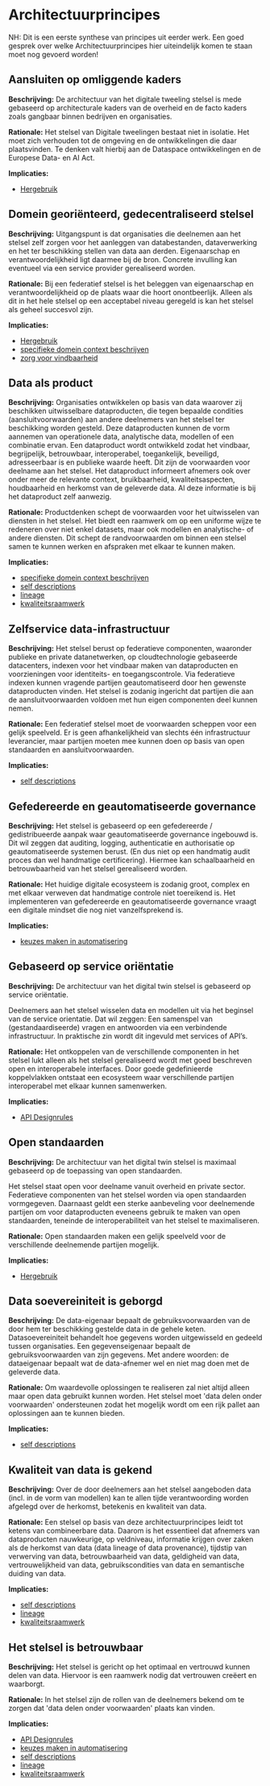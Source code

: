 # Architectuurprincipes

<aside class="note">
NH: Dit is een eerste synthese van principes uit eerder werk.
Een goed gesprek over welke Architectuurprincipes hier uiteindelijk komen te staan moet nog gevoerd worden!
</aside>

## Aansluiten op omliggende kaders

__Beschrijving:__
De architectuur van het digitale tweeling stelsel is mede gebaseerd op architecturale kaders van de overheid 
en de facto kaders zoals gangbaar binnen bedrijven en organisaties.

__Rationale:__
Het stelsel van Digitale tweelingen bestaat niet in isolatie. Het moet zich verhouden tot de omgeving en de ontwikkelingen
die daar plaatsvinden. Te denken valt hierbij aan de Dataspace ontwikkelingen en de Europese Data- en AI Act.

__Implicaties:__
- [Hergebruik](#hergebruik)


## Domein georiënteerd, gedecentraliseerd stelsel

__Beschrijving:__
Uitgangspunt is dat organisaties die deelnemen aan het stelsel zelf zorgen voor het aanleggen van databestanden, 
dataverwerking en het ter beschikking stellen van data aan derden. Eigenaarschap en verantwoordelijkheid ligt daarmee bij de bron.
Concrete invulling kan eventueel via een service provider gerealiseerd worden.

__Rationale:__
Bij een federatief stelsel is het beleggen van eigenaarschap en verantwoordelijkheid op de plaats waar die hoort onontbeerlijk. 
Alleen als dit in het hele stelsel op een acceptabel niveau geregeld is kan het stelsel als geheel succesvol zijn.

__Implicaties:__
- [Hergebruik](#hergebruik)
- [specifieke domein context beschrijven](#specifieke-domein-context-beschrijven)
- [zorg voor vindbaarheid](#zorg-voor-vindbaarheid)

## Data als product

__Beschrijving:__
Organisaties ontwikkelen op basis van data waarover zij beschikken uitwisselbare dataproducten, die tegen
bepaalde condities (aansluitvoorwaarden) aan andere deelnemers van het stelsel ter beschikking worden
gesteld. Deze dataproducten kunnen de vorm aannemen van operationele data, analytische data, modellen
of een combinatie ervan. Een dataproduct wordt ontwikkeld zodat het vindbaar, begrijpelijk, betrouwbaar,
interoperabel, toegankelijk, beveiligd, adresseerbaar is en publieke waarde heeft. Dit zijn de voorwaarden
voor deelname aan het stelsel. Het dataproduct informeert afnemers ook over onder meer de relevante
context, bruikbaarheid, kwaliteitsaspecten, houdbaarheid en herkomst van de geleverde data. Al deze
informatie is bij het dataproduct zelf aanwezig.

__Rationale:__
Productdenken schept de voorwaarden voor het uitwisselen van diensten in het stelsel. Het biedt een raamwerk
om op een uniforme wijze te redeneren over niet enkel datasets, maar ook modellen en analytische- of andere diensten.
Dit schept de randvoorwaarden om binnen een stelsel samen te kunnen werken en afspraken met elkaar te kunnen maken.

__Implicaties:__
- [specifieke domein context beschrijven](#specifieke-domein-context-beschrijven)
- [self descriptions](#self-descriptions)
- [lineage](#lineage)
- [kwaliteitsraamwerk](#kwaliteitsraamwerk)

## Zelfservice data-infrastructuur

__Beschrijving:__
Het stelsel berust op federatieve componenten, waaronder publieke en private datanetwerken,
op cloudtechnologie gebaseerde datacenters, indexen voor het vindbaar maken van
dataproducten en voorzieningen voor identiteits- en toegangscontrole. Via federatieve indexen
kunnen vragende partijen geautomatiseerd door hen gewenste dataproducten vinden.
Het stelsel is zodanig ingericht dat partijen die aan de aansluitvoorwaarden voldoen met hun eigen 
componenten deel kunnen nemen.

__Rationale:__
Een federatief stelsel moet de voorwaarden scheppen voor een gelijk speelveld. Er is geen afhankelijkheid van slechts 
één infrastructuur leverancier, maar partijen moeten mee kunnen doen op basis van open standaarden en aansluitvoorwaarden.

__Implicaties:__
 - [self descriptions](#self-descriptions)

## Gefedereerde en geautomatiseerde governance

__Beschrijving:__
Het stelsel is gebaseerd op een gefedereerde / gedistribueerde aanpak waar geautomatiseerde governance ingebouwd is.
Dit wil zeggen dat auditing, logging, authenticatie en authorisatie op geautomatiseerde systemen berust. 
(En dus niet op een handmatig audit proces dan wel handmatige certificering).
Hiermee kan schaalbaarheid en betrouwbaarheid van het stelsel gerealiseerd worden.

__Rationale:__
Het huidige digitale ecosysteem is zodanig groot, complex en met elkaar verweven dat handmatige controle niet toereikend is.
Het implementeren van gefedereerde en geautomatiseerde governance vraagt een digitale mindset die nog niet vanzelfsprekend is.

__Implicaties:__
- [keuzes maken in automatisering](#keuzes-maken-in-automatisering)

## Gebaseerd op service oriëntatie

__Beschrijving:__
De architectuur van het digital twin stelsel is gebaseerd op service oriëntatie.

Deelnemers aan het stelsel wisselen data en modellen uit via het beginsel van de service orientatie. 
Dat wil zeggen: Een samenspel van (gestandaardiseerde) vragen en antwoorden via een verbindende infrastructuur. 
In praktische zin wordt dit ingevuld met services of API’s.

__Rationale:__
Het ontkoppelen van de verschillende componenten in het stelsel lukt alleen als het stelsel gerealiseerd wordt met
goed beschreven open en interoperabele interfaces. Door goede gedefinieerde koppelvlakken ontstaat een ecosysteem waar
verschillende partijen interoperabel met elkaar kunnen samenwerken.

__Implicaties:__
- [API Designrules](#api-designrules)

## Open standaarden

__Beschrijving:__
De architectuur van het digital twin stelsel is maximaal gebaseerd op de toepassing van open standaarden.

Het stelsel staat open voor deelname vanuit overheid en private sector. Federatieve componenten van het stelsel worden via 
open standaarden vormgegeven. Daarnaast geldt een sterke aanbeveling voor deelnemende partijen om voor dataproducten eveneens 
gebruik te maken van open standaarden, teneinde de interoperabiliteit van het stelsel te maximaliseren. 

__Rationale:__
Open standaarden maken een gelijk speelveld voor de verschillende deelnemende partijen mogelijk. 

__Implicaties:__
- [Hergebruik](#hergebruik)

## Data soevereiniteit is geborgd

__Beschrijving:__
De data-eigenaar bepaalt de gebruiksvoorwaarden van de door hem ter beschikking gestelde data in de gehele keten.
Datasoevereiniteit behandelt hoe gegevens worden uitgewisseld en gedeeld tussen organisaties. Een
gegevenseigenaar bepaalt de gebruiksvoorwaarden van zijn gegevens. Met andere woorden: de dataeigenaar 
bepaalt wat de data-afnemer wel en niet mag doen met de geleverde data.

__Rationale:__
Om waardevolle oplossingen te realiseren zal niet altijd alleen maar open data gebruikt kunnen worden. Het stelsel 
moet 'data delen onder voorwaarden' ondersteunen zodat het mogelijk wordt om een rijk pallet aan oplossingen aan te kunnen bieden.

__Implicaties:__
- [self descriptions](#self-descriptions)

## Kwaliteit van data is gekend

__Beschrijving:__
Over de door deelnemers aan het stelsel aangeboden data (incl. in de vorm van modellen) kan te allen tijde verantwoording worden 
afgelegd over de herkomst, betekenis en kwaliteit van data.  

__Rationale:__
Een stelsel op basis van deze architectuurprincipes leidt tot ketens van combineerbare data.
Daarom is het essentieel dat afnemers van dataproducten nauwkeurige, op veldniveau, informatie krijgen 
over zaken als de herkomst van data (data lineage of data provenance), tijdstip van verwerving van data,
betrouwbaarheid van data, geldigheid van data, vertrouwelijkheid van data, gebruikscondities van data en
semantische duiding van data.

__Implicaties:__
- [self descriptions](#self-descriptions)
- [lineage](#lineage)
- [kwaliteitsraamwerk](#kwaliteitsraamwerk)

## Het stelsel is betrouwbaar

__Beschrijving:__
Het stelsel is gericht op het optimaal en vertrouwd kunnen delen van data. Hiervoor is een raamwerk nodig dat vertrouwen creëert en waarborgt.

__Rationale:__
In het stelsel zijn de rollen van de deelnemers bekend om te zorgen dat 'data delen onder voorwaarden' plaats kan vinden.

__Implicaties:__
- [API Designrules](#api-designrules)
- [keuzes maken in automatisering](#keuzes-maken-in-automatisering)
- [self descriptions](#self-descriptions)
- [lineage](#lineage)
- [kwaliteitsraamwerk](#kwaliteitsraamwerk)
